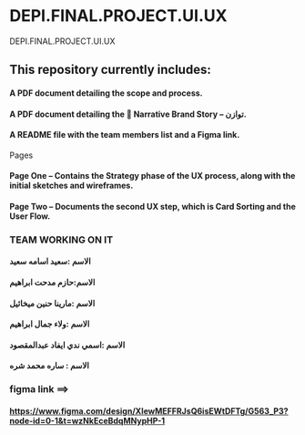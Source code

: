 # DEPI.FINAL.PROJECT.UI.UX
DEPI.FINAL.PROJECT.UI.UX

## This repository currently includes:

#### A PDF document detailing the scope and process.
#### A PDF document detailing the 🌿 Narrative Brand Story – توازن.
#### A README file with the team members list and a Figma link.

Pages
#### Page One – Contains the Strategy phase of the UX process, along with the initial sketches and wireframes.
#### Page Two – Documents the second UX step, which is Card Sorting and the User Flow.

### TEAM WORKING ON IT 
#### الاسم :سعيد اسامه سعيد 
#### الاسم:حازم مدحت ابراهيم
#### الاسم :مارينا حنين ميخائيل 
#### الاسم :ولاء جمال ابراهيم 
#### الاسم :اسمي ندي ايفاد عبدالمقصود
#### الاسم : ساره محمد شره
### figma link ==> 
#### https://www.figma.com/design/XIewMEFFRJsQ6isEWtDFTg/G563_P3?node-id=0-1&t=wzNkEceBdqMNypHP-1
